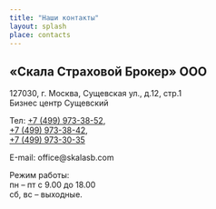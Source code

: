 ```yaml
---
title: "Наши контакты"
layout: splash
place: contacts
---
```


## «Скала Страховой Брокер» ООО

127030, г. Москва, Сущевская ул., д.12, стр.1 <br> Бизнес центр Сущевский 

Тел: <a href="tel:+7-499-973-38-52">+7 (499) 973-38-52</a>,<br>
<a href="tel:+7-499-973-38-42">+7 (499) 973-38-42</a>,<br>
<a href="tel:+7-499-973-30-35">+7 (499) 973-30-35</a>
 
Е-mail: <span style="">off</span><span style="display:none">ffo</span>ice&#64;sk<!-- sk -->al<span style="">as</span>b&#46;com


<script charset="utf-8" src="https://api-maps.yandex.ru/services/constructor/1.0/js/?um=constructor%3A963cea272b12473dee58222b814857983cc8cc446a1ba00b1f54048fa34f5312&amp;width=559&amp;height=436&amp;lang=ru_RU&amp;scroll=true" type="text/javascript"></script>

Режим работы:<br/>
пн – пт с 9.00 до 18.00<br/>
сб, вс – выходные.<br/>
